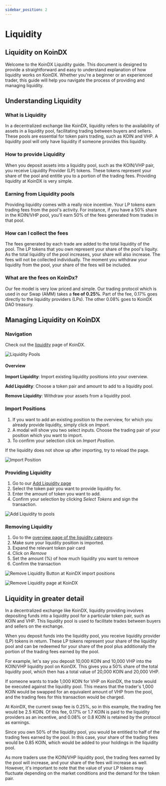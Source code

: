 ```yaml
---
sidebar_position: 2
---
```


# Liquidity

## Liquidity on KoinDX

Welcome to the KoinDX Liquidity guide. This document is designed to provide a straightforward and easy to understand explanation of how liquidity works on KoinDX. Whether you're a beginner or an experienced trader, this guide will help you navigate the process of providing and managing liquidity.

## Understanding Liquidity

### What is Liquidity

In a decentralized exchange like KoinDX, liquidity refers to the availability of assets in a liquidity pool, facilitating trading between buyers and sellers. These pools are essential for token pairs trading, such as KOIN and VHP. A liquidity pool will only have liquidity if someone provides this liquidity.

### How to provide Liquidity

When you deposit assets into a liquidity pool, such as the KOIN/VHP pair, you receive Liquidity Provider (LP) tokens. These tokens represent your share of the pool and entitle you to a portion of the trading fees. Providing liquidity at KoinDX is very simple.

### Earning from Liquidity pools

Providing liquidity comes with a really nice incentive. Your LP tokens earn trading fees from the pool's activity. For instance, if you have a 50% share in the KOIN/VHP pool, you'll earn 50% of the fees generated from trades in that pool.

### How can I collect the fees

The fees generated by each trade are added to the total liquidity of the pool. The LP tokens that you own represent your share of the pool's liquity. As the total liquidity of the pool increases, your share will also increase. The fees will not be collected individually. The moment you withdraw your liquidity from the pool, your share of the fees will be included.

### What are the fees on KoinDx?

Our fee model is very low priced and simple. Our trading protocol which is used in our Swap (AMM) takes a **fee of 0.25%**.
Part of the fee, 0.17% goes directly to the liquidity providers (LPs). The other 0.08% goes to KoinDX DAO treasury.

## Managing Liquidity on KoinDX

### Navigation

Check out the [liquidity](https://app.koindx.com/liquidity?utm_source=koindx-docs) page of KoinDX.

![Liquidity Pools](/img/doc_img/liquidity/liquidity_pools.png)

#### Overview

**Import Liquidity**: Import existing liquidity positions into your overview.

**Add Liquidity**: Choose a token pair and amount to add to a liquidity pool.

**Remove Liquidity**: Withdraw your assets from a liquidity pool.

### Import Positions

1. If you want to add an existing position to the overview, for which you already provide liquidity, simply click on _Import_.
2. A modal will show you two select inputs. Choose the trading pair of your position which you want to import.
3. To confirm your selection click on _Import Position_.

If the liquidity does not show up after importing, try to reload the page.

![Import Position](/img/doc_img/liquidity/liquidity_import_position.png)

### Providing Liquidity

1. Go to our [Add Liquidity page](https://app.koindx.com/liquidity/add)
2. Select the token pair you want to provide liquidity for.
3. Enter the amount of token you want to add.
4. Confirm your selection by clicking _Select Tokens_ and sign the transaction.

![Add Liquidity to pools](/img/doc_img/liquidity/liquidity_add_liquidity.png)

### Removing Liquidity

1. Go to the [overview page of the liquidity category](https://app.koindx.com/liquidity?utm_source=koindx-docs).
2. Make sure your liquidity position is imported.
3. Expand the relevant token pair card
4. Click on *Remove*
5. Set the amount (%) of how much liquidity you want to remove
6. Confirm the transaction

![Remove Liquidity Button at KoinDX import positions](/img/doc_img/liquidity/koindx-liquidity-remove.png)

![Remove Liquidity page at KoinDX](/img/doc_img/liquidity/remove-liquidity-page-koindx.png)

## Liquidity in greater detail

In a decentralized exchange like KoinDX, liquidity providing involves depositing funds into a liquidity pool for a particular token pair, such as KOIN and VHP. This liquidity pool is used to facilitate trades between buyers and sellers on the exchange.

When you deposit funds into the liquidity pool, you receive liquidity provider (LP) tokens in return. These LP tokens represent your share of the liquidity pool and can be redeemed for your share of the pool plus additionally the portion of the trading fees earned by the pool.

For example, let's say you deposit 10,000 KOIN and 10,000 VHP into the KOIN/VHP liquidity pool on KoinDX. This gives you a 50% share of the total liquidity pool, which then has a total value of 20,000 KOIN and 20,000 VHP.

If someone wants to trade 1,000 KOIN for VHP on KoinDX, the trade would be executed against the liquidity pool. This means that the trader's 1,000 KOIN would be swapped for an equivalent amount of VHP from the pool, and the trading fees for this transaction would be charged.

At KoinDX, the current swap fee is 0.25%, so in this example, the trading fee would be 2.5 KOIN. Of this fee, 0.17% or 1.7 KOIN is paid to the liquidity providers as an incentive, and 0.08% or 0.8 KOIN is retained by the protocol as earnings.

Since you own 50% of the liquidity pool, you would be entitled to half of the trading fees earned by the pool. In this case, your share of the trading fees would be 0.85 KOIN, which would be added to your holdings in the liquidity pool.

As more traders use the KOIN/VHP liquidity pool, the trading fees earned by the pool will increase, and your share of the fees will increase as well. However, it's important to note that the value of your LP tokens may fluctuate depending on the market conditions and the demand for the token pair.
